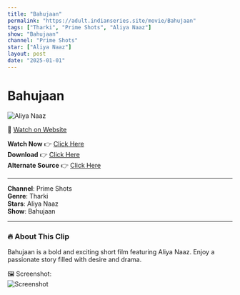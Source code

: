 ```yaml
---
title: "Bahujaan"
permalink: "https://adult.indianseries.site/movie/Bahujaan"
tags: ["Tharki", "Prime Shots", "Aliya Naaz"]
show: "Bahujaan"
channel: "Prime Shots"
star: ["Aliya Naaz"]
layout: post
date: "2025-01-01"
---
```


# Bahujaan

![Aliya Naaz](https://shorts.desisins.com/wp-content/uploads/2023/12/Aliya-Naaz-PrimeShots-TellyPlay.com_.jpg)

🔗 [Watch on Website](https://adult.indianseries.site/movie/Bahujaan)

**Watch Now** 👉 [Click Here](https://adult.indianseries.site/movie/Bahujaan)  
**Download** 👉 [Click Here](https://adult.indianseries.site/movie/Bahujaan)  
**Alternate Source** 👉 [Click Here](https://adult.indianseries.site/movie/Bahujaan)

---

**Channel**: Prime Shots  
**Genre**: Tharki  
**Stars**: Aliya Naaz  
**Show**: Bahujaan

---

### 🔥 About This Clip

Bahujaan is a bold and exciting short film featuring Aliya Naaz. Enjoy a passionate story filled with desire and drama.
 
🖼️ Screenshot:  
![Screenshot](https://shorts.desisins.com/wp-content/uploads/2023/12/Aliya-Naaz-PrimeShots-TellyPlay.com_.jpg)
